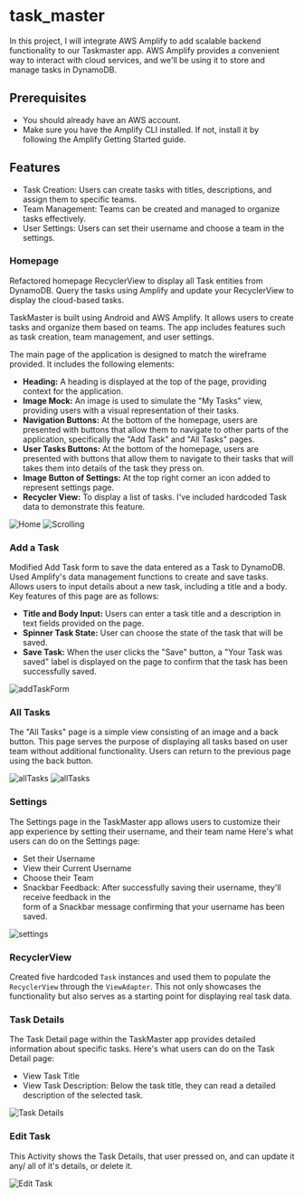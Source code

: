 # task_master

In this project, I will integrate AWS Amplify to add scalable backend functionality to our 
Taskmaster app. AWS Amplify provides a convenient way to interact with cloud services, and we'll 
be using it to store and manage tasks in DynamoDB.

## Prerequisites
- You should already have an AWS account.
- Make sure you have the Amplify CLI installed. If not, install it by following the Amplify Getting
  Started guide.

## Features

- Task Creation: Users can create tasks with titles, descriptions, and assign them to specific teams.
- Team Management: Teams can be created and managed to organize tasks effectively.
- User Settings: Users can set their username and choose a team in the settings.


### Homepage

Refactored homepage RecyclerView to display all Task entities from DynamoDB. Query the tasks 
using Amplify and update your RecyclerView to display the cloud-based tasks.

TaskMaster is built using Android and AWS Amplify. It allows users to create tasks and organize 
them based on teams. The app includes features such as task creation, team management, and 
user settings.

The main page of the application is designed to match the wireframe provided. It includes the
following elements:

- **Heading:** A heading is displayed at the top of the page, providing context for the application.
- **Image Mock:** An image is used to simulate the "My Tasks" view, providing users with a visual 
  representation of their tasks.
- **Navigation Buttons:** At the bottom of the homepage, users are presented with buttons that 
  allow them to navigate to other parts of the application, specifically the "Add Task" and 
  "All Tasks" pages.
- **User Tasks Buttons:** At the bottom of the homepage, users are presented with buttons that
  allow them to navigate to their tasks that will takes them into details of the task they press on.
- **Image Button of Settings:** At the top right corner an icon added to represent settings page.  
- **Recycler View:** To display a list of tasks. I've included hardcoded Task data to demonstrate 
  this feature.

![Home](screenshots/home5.jpeg)
![Scrolling](screenshots/Scrolling.jpeg)

### Add a Task

Modified Add Task form to save the data entered as a Task to DynamoDB. Used Amplify's data 
management functions to create and save tasks.
Allows users to input details about a new task, including a title and a body. Key features 
of this page are as follows:

- **Title and Body Input:** Users can enter a task title and a description in text fields 
  provided on the page.
- **Spinner Task State:** User can choose the state of the task that will be saved. 
- **Save Task:** When the user clicks the "Save" button, a "Your Task was saved" label is
displayed on the page to confirm that the task has been successfully saved.


![addTaskForm](screenshots/addTask5.jpeg)


### All Tasks

The "All Tasks" page is a simple view consisting of an image and a back button. This page serves 
the purpose of displaying all tasks based on user team without additional functionality. Users can
return to the previous page using the back button.



![allTasks](screenshots/AllTask1.jpeg)
![allTasks](screenshots/alltasks2.jpeg)



### Settings 

The Settings page in the TaskMaster app allows users to customize their app experience by 
setting their username, and their team name Here's what users can do on the Settings page:
- Set their Username
- View their Current Username
- Choose their Team
- Snackbar Feedback: After successfully saving their username, they'll receive feedback in the  
  form of a Snackbar message confirming that your username has been saved.


![settings](screenshots/settings5.jpeg)


### RecyclerView

Created five hardcoded `Task` instances and used them to populate the `RecyclerView` 
through the `ViewAdapter`. This not only showcases the functionality but also serves as a 
starting point for displaying real task data.


### Task Details 

The Task Detail page within the TaskMaster app provides detailed information about specific tasks.
Here's what users can do on the Task Detail page:

- View Task Title
- View Task Description: Below the task title, they can read a detailed description of the 
  selected task. 

![Task Details ](screenshots/Taskdetail2.jpeg)


### Edit Task

This Activity shows the Task Details, that user pressed on, and can update it any/ all of it's 
details, or delete it. 

![Edit Task ](screenshots/EditTaskActivity.jpeg)






